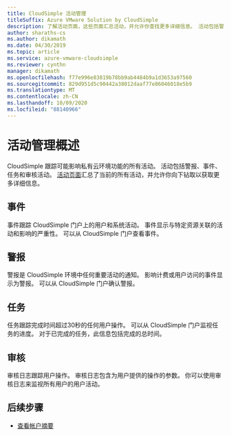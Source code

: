 ```yaml
---
title: CloudSimple 活动管理
titleSuffix: Azure VMware Solution by CloudSimple
description: 了解活动页面，这些页面汇总活动，并允许你查找更多详细信息。 活动包括警报、事件、任务和审核活动。
author: sharaths-cs
ms.author: dikamath
ms.date: 04/30/2019
ms.topic: article
ms.service: azure-vmware-cloudsimple
ms.reviewer: cynthn
manager: dikamath
ms.openlocfilehash: f77e996e83819b78bb9ab4484b9a1d3653a97560
ms.sourcegitcommit: 829d951d5c90442a38012daaf77e86046018e5b9
ms.translationtype: MT
ms.contentlocale: zh-CN
ms.lasthandoff: 10/09/2020
ms.locfileid: "88140966"
---
```

# <a name="activity-management-overview"></a>活动管理概述

CloudSimple 跟踪可能影响私有云环境功能的所有活动。 活动包括警报、事件、任务和审核活动。 [活动页面](monitor-activity.md)汇总了当前的所有活动，并允许你向下钻取以获取更多详细信息。

## <a name="events"></a>事件

事件跟踪 CloudSimple 门户上的用户和系统活动。 事件显示与特定资源关联的活动和影响的严重性。  可以从 CloudSimple 门户查看事件。

## <a name="alerts"></a>警报

警报是 CloudSimple 环境中任何重要活动的通知。 影响计费或用户访问的事件显示为警报。  可以从 CloudSimple 门户确认警报。

## <a name="tasks"></a>任务

任务跟踪完成时间超过30秒的任何用户操作。 可以从 CloudSimple 门户监视任务的进度。  对于已完成的任务，此信息包括完成的总时间。

## <a name="audit"></a>审核

审核日志跟踪用户操作。 审核日志包含为用户提供的操作的参数。  你可以使用审核日志来监视所有用户的用户活动。

## <a name="next-steps"></a>后续步骤

* [查看帐户摘要](account.md)